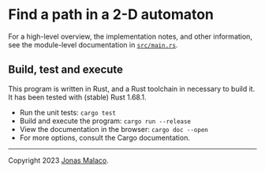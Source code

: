 # Find a path in a 2-D automaton

For a high-level overview, the implementation notes, and other information, see the module-level
documentation in [`src/main.rs`].

[`src/main.rs`]: ./src/main.rs

## Build, test and execute

This program is written in Rust, and a Rust toolchain in necessary to build it. It has been tested
with (stable) Rust 1.68.1.

- Run the unit tests: `cargo test`
- Build and execute the program: `cargo run --release`
- View the documentation in the browser: `cargo doc --open`
- For more options, consult the Cargo documentation.

---

Copyright 2023 [Jonas Malaco].

[Jonas Malaco]: https://github.com/jonasmalacofilho
